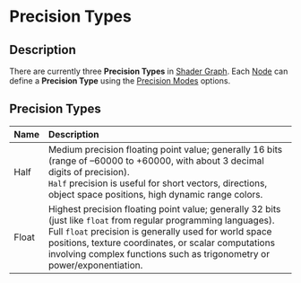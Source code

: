 # Precision Types

## Description

There are currently three **Precision Types** in [Shader Graph](Shader-Graph.md). Each [Node](Node.md) can define a **Precision Type** using the [Precision Modes](Precision-Modes.md) options. 

## Precision Types

| Name        | Description     |
|:------------|:----------------|
| Half | Medium precision floating point value; generally 16 bits (range of –60000 to +60000, with about 3 decimal digits of precision).<br> `Half` precision is useful for short vectors, directions, object space positions, high dynamic range colors. |
| Float | Highest precision floating point value; generally 32 bits (just like `float` from regular programming languages).<br> Full `float` precision is generally used for world space positions, texture coordinates, or scalar computations involving complex functions such as trigonometry or power/exponentiation. |
